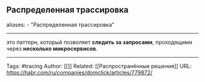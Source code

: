 ## Распределенная трассировка
aliases: 
	- "Распределенная трассировка"

---
это паттерн, который позволяет **следить за запросами**, проходящими через **несколько микросервисов**.





---
Tags:  #tracing
Author: [[]]
Related: [[Распространённые решения]]
URL: https://habr.com/ru/companies/domclick/articles/779872/